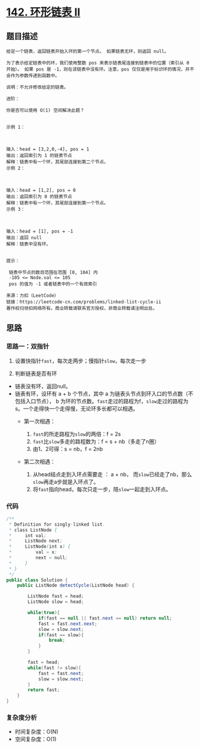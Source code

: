 # [142. 环形链表 II](https://leetcode-cn.com/problems/linked-list-cycle-ii/)

## 题目描述
```
给定一个链表，返回链表开始入环的第一个节点。 如果链表无环，则返回 null。

为了表示给定链表中的环，我们使用整数 pos 来表示链表尾连接到链表中的位置（索引从 0 开始）。 如果 pos 是 -1，则在该链表中没有环。注意，pos 仅仅是用于标识环的情况，并不会作为参数传递到函数中。

说明：不允许修改给定的链表。

进阶：

你是否可以使用 O(1) 空间解决此题？
 

示例 1：



输入：head = [3,2,0,-4], pos = 1
输出：返回索引为 1 的链表节点
解释：链表中有一个环，其尾部连接到第二个节点。
示例 2：



输入：head = [1,2], pos = 0
输出：返回索引为 0 的链表节点
解释：链表中有一个环，其尾部连接到第一个节点。
示例 3：



输入：head = [1], pos = -1
输出：返回 null
解释：链表中没有环。
 

提示：

 链表中节点的数目范围在范围 [0, 104] 内
 -105 <= Node.val <= 105
 pos 的值为 -1 或者链表中的一个有效索引

来源：力扣（LeetCode）
链接：https://leetcode-cn.com/problems/linked-list-cycle-ii
著作权归领扣网络所有。商业转载请联系官方授权，非商业转载请注明出处。
```

## 思路

### 思路一：双指针

1. 设置快指针`fast`，每次走两步；慢指针`slow`，每次走一步

2. 判断链表是否有环
  - 链表没有环，返回null。
  - 链表有环，设环有 a + b 个节点，其中 a 为链表头节点到环入口的节点数（不包括入口节点）， b 为环的节点数。`fast`走过的路程为f，`slow`走过的路程为s。一个走得快一个走得慢，无论环多长都可以相遇。
    - 第一次相遇：
      1. `fast`的所走路程为`slow`的两倍：f = 2s
      2. `fast`比`slow`多走的路程数为：f = s + nb（多走了n圈）
      3. 由1、2可得：s = nb，f = 2nb

    - 第二次相遇：
      1. 从head结点走到入环点需要走 ： a + nb， 而`slow`已经走了nb，那么`slow`再走a步就是入环点了。
      2. 将`fast`指向head，每次只走一步，陪`slow`一起走到入环点。

### 代码
```java
/**
 * Definition for singly-linked list.
 * class ListNode {
 *     int val;
 *     ListNode next;
 *     ListNode(int x) {
 *         val = x;
 *         next = null;
 *     }
 * }
 */
public class Solution {
    public ListNode detectCycle(ListNode head) {

        ListNode fast = head;
        ListNode slow = head;

        while(true){
            if(fast == null || fast.next == null) return null;
            fast = fast.next.next;
            slow = slow.next;
            if(fast == slow){
                break;
            }
        }

        fast = head;
        while(fast != slow){
            fast = fast.next;
            slow = slow.next;
        }
        return fast;
    }
}
```

### 复杂度分析
- 时间复杂度：O(N)
- 空间复杂度：O(1)
